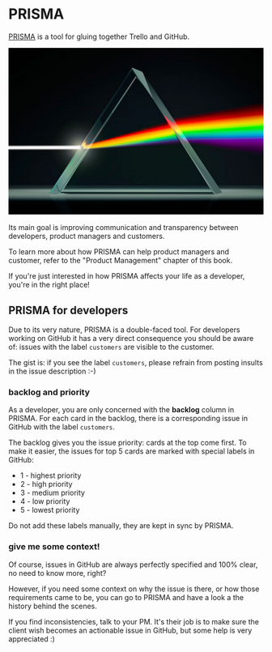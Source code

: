 # PRISMA

[PRISMA](https://github.com/buildo/prisma) is a tool for gluing together Trello and GitHub.

![](../prisma.png)

Its main goal is improving communication and transparency between developers, product managers and customers.

To learn more about how PRISMA can help product managers and customer, refer to the "Product Management" chapter of this book.

If you're just interested in how PRISMA affects your life as a developer, you're in the right place!

## PRISMA for developers

Due to its very nature, PRISMA is a double-faced tool. For developers working on GitHub it has a very direct consequence you should be aware of: issues with the label `customers` are visible to the customer.

The gist is: if you see the label `customers`, please refrain from posting insults in the issue description :-)

### backlog and priority

As a developer, you are only concerned with the **backlog** column in PRISMA. For each card in the backlog, there is a corresponding issue in GitHub with the label `customers`.

The backlog gives you the issue priority: cards at the top come first. To make it easier, the issues for top 5 cards are marked with special labels in GitHub:

- 1 - highest priority
- 2 - high priority
- 3 - medium priority
- 4 - low priority
- 5 - lowest priority

Do not add these labels manually, they are kept in sync by PRISMA.

### give me some context!

Of course, issues in GitHub are always perfectly specified and 100% clear, no need to know more, right?

However, if you need some context on why the issue is there, or how those requirements came to be, you can go to PRISMA and have a look a the history behind the scenes.

If you find inconsistencies, talk to your PM. It's their job is to make sure the client wish becomes an actionable issue in GitHub, but some help is very appreciated :)

